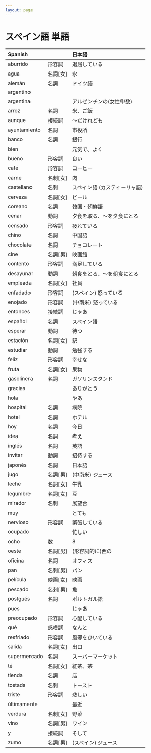 ```yaml
---
layout: page
---
```


# スペイン語 単語

| Spanish | | 日本語 |
|:--|:--|:--|
| aburrido | 形容詞 | 退屈している |
| agua | 名詞[女] | 水 |
| alemán | 名詞 | ドイツ語 |
| argentino | | |
| argentina | | アルゼンチンの(女性単数) |
| arroz | 名詞 | 米、ご飯 |
| aunque | 接続詞 | 〜だけれども |
| ayuntamiento | 名詞 | 市役所 |
| banco | 名詞 | 銀行 |
| bien | | 元気で、よく |
| bueno | 形容詞 | 良い |
| café | 形容詞 | コーヒー |
| carne | 名刺[女] | 肉 |
| castellano | 名刺 | スペイン語 (カスティーリャ語) |
| cerveza | 名詞[女] | ビール |
| coreano | 名詞 | 韓国・朝鮮語 |
| cenar | 動詞 | 夕食を取る、〜を夕食にとる |
| censado | 形容詞 | 疲れている |
| chino | 名詞 | 中国語 |
| chocolate | 名詞 | チョコレート |
| cine | 名詞[男] | 映画館 |
| contento | 形容詞 | 満足している |
| desayunar | 動詞 | 朝食をとる、〜を朝食にとる |
| empleada | 名詞[女] | 社員 |
| enfadado | 形容詞 | (スペイン) 怒っている |
| enojado | 形容詞 | (中南米) 怒っている |
| entonces | 接続詞 | じゃあ |
| español | 名詞 | スペイン語 |
| esperar | 動詞 | 待つ |
| estación | 名詞[女] | 駅 |
| estudiar | 動詞 | 勉強する |
| feliz | 形容詞 | 幸せな |
| fruta | 名詞[女] | 果物 |
| gasolinera | 名詞 | ガソリンスタンド |
| gracias | | ありがとう |
| hola | | やあ |
| hospital | 名詞 | 病院 |
| hotel | 名詞 | ホテル |
| hoy | 名詞 | 今日 |
| idea | 名詞 | 考え |
| inglés | 名詞 | 英語 |
| invitar | 動詞 | 招待する |
| japonés | 名詞 | 日本語 |
| jugo | 名詞[男] | (中南米) ジュース |
| leche | 名詞[女] | 牛乳 |
| legumbre | 名詞[女] | 豆 |
| mirador | 名刺 | 展望台 |
| muy | | とても |
| nervioso | 形容詞 | 緊張している |
| ocupado | | 忙しい |
| ocho | 数 | 8 |
| oeste | 名詞[男] | (形容詞的に)西の |
| oficina | 名詞 | オフィス |
| pan | 名刺[男] | パン |
| película | 映画[女] | 映画 | 
| pescado | 名刺[男] | 魚 |
| postgués | 名詞 | ポルトガル語 |
| pues | | じゃあ |
| preocupado | 形容詞 | 心配している |
| qué | 感嘆詞 | なんと |
| resfriado | 形容詞 | 風邪をひいている |
| salida | 名詞[女] | 出口 |
| supermercado | 名詞 | スーパーマーケット |
| té | 名詞[女] | 紅茶、茶 |
| tienda | 名詞 | 店 |
| tostada | 名刺 | トースト |
| triste | 形容詞 | 悲しい |
| últimamente | | 最近 |
| verdura | 名刺[女] | 野菜 |
| vino | 名詞[男] | ワイン |
| y | 接続詞 | そして |
| zumo | 名詞[男] | (スペイン) ジュース |
